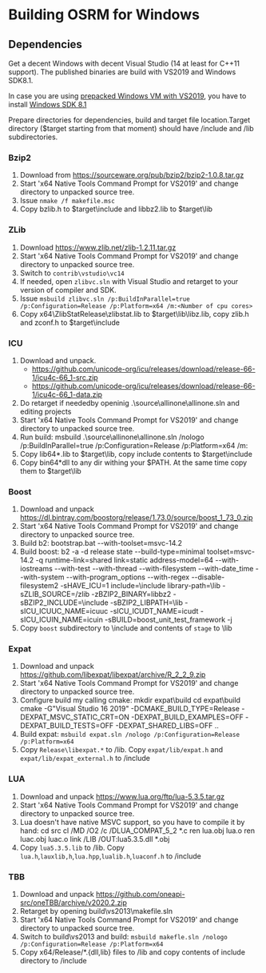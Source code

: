 # Building OSRM for Windows

## Dependencies

Get a decent Windows with decent Visual Studio (14 at least for C++11 support). The published binaries are build with
VS2019 and Windows SDK8.1.

In case you are using [prepacked Windows VM with VS2019](https://developer.microsoft.com/en-us/windows/downloads/virtual-machines/), you
have to install [Windows SDK 8.1](https://go.microsoft.com/fwlink/p/?LinkId=323507)

Prepare directories for dependencies, build and target file location.Target directory ($target starting from that moment) should have /include and /lib subdirectories.

### Bzip2

1. Download from https://sourceware.org/pub/bzip2/bzip2-1.0.8.tar.gz
2. Start 'x64 Native Tools Command Prompt for VS2019' and change directory to unpacked source tree.
3. Issue `nmake /f makefile.msc`
4. Copy bzlib.h to $target\include and libbz2.lib to $target\lib

### ZLib

1. Download https://www.zlib.net/zlib-1.2.11.tar.gz
2. Start 'x64 Native Tools Command Prompt for VS2019' and change directory to unpacked source tree.
3. Switch to `contrib\vstudio\vc14`
4. If needed, open `zlibvc.sln` with Visual Studio and retarget to your version of compiler and SDK.
5. Issue `msbuild zlibvc.sln /p:BuildInParallel=true /p:Configuration=Release /p:Platform=x64 /m:<Number of cpu cores>`
6. Copy x64\ZlibStatRelease\zlibstat.lib to $target\lib\libz.lib, copy zlib.h and zconf.h to $target\include

### ICU

1. Download and unpack.
    * https://github.com/unicode-org/icu/releases/download/release-66-1/icu4c-66_1-src.zip
    * https://github.com/unicode-org/icu/releases/download/release-66-1/icu4c-66_1-data.zip
2. Do retarget if neededby openinig .\source\allinone\allinone.sln and editing projects
3. Start 'x64 Native Tools Command Prompt for VS2019' and change directory to unpacked source tree.
4. Run build:
    msbuild .\source\allinone\allinone.sln /nologo /p:BuildInParallel=true /p:Configuration=Release /p:Platform=x64 /m:<Number of cpu cores>
5. Copy lib64\*.lib to $target\lib, copy include contents to $target\include
6. Copy bin64\*dll to any dir withing your $PATH. At the same time copy them to $target\lib

### Boost

1. Download and unpack https://dl.bintray.com/boostorg/release/1.73.0/source/boost_1_73_0.zip
2. Start 'x64 Native Tools Command Prompt for VS2019' and change directory to unpacked source tree.
3. Build b2:
    bootstrap.bat --with-toolset=msvc-14.2
4. Build boost:
       b2 -a -d release state --build-type=minimal toolset=msvc-14.2 -q runtime-link=shared link=static address-model=64 --with-iostreams --with-test --with-thread --with-filesystem --with-date_time --with-system --with-program_options --with-regex --disable-filesystem2 -sHAVE_ICU=1 include=<target>\include library-path=<target>\lib -sZLIB_SOURCE=<builddir>/zlib -zBZIP2_BINARY=libbz2 -sBZIP2_INCLUDE=<target>\include -sBZIP2_LIBPATH=<target>\lib -sICU_ICUUC_NAME=icuuc -sICU_ICUDT_NAME=icudt -sICU_ICUIN_NAME=icuin -sBUILD=boost_unit_test_framework -j<number of cpu cores>
5. Copy `boost` subdirectory to <target>\include and contents of `stage` to <target>\lib

### Expat

1. Download and unpack https://github.com/libexpat/libexpat/archive/R_2_2_9.zip
2. Start 'x64 Native Tools Command Prompt for VS2019' and change directory to unpacked source tree.
3. Configure build my calling cmake:
    mkdir expat\build
    cd expat\build
    cmake -G"Visual Studio 16 2019" -DCMAKE_BUILD_TYPE=Release -DEXPAT_MSVC_STATIC_CRT=ON -DEXPAT_BUILD_EXAMPLES=OFF -DEXPAT_BUILD_TESTS=OFF -DEXPAT_SHARED_LIBS=OFF ..
4. Build expat: `msbuild expat.sln /nologo /p:Configuration=Release /p:Platform=x64`
5. Copy `Release\libexpat.*` to <target>/lib. Copy `expat/lib/expat.h` and `expat/lib/expat_external.h` to <target>/include

### LUA

1. Download and unpack https://www.lua.org/ftp/lua-5.3.5.tar.gz
2. Start 'x64 Native Tools Command Prompt for VS2019' and change directory to unpacked source tree.
3. Lua doesn't have native MSVC support, so you have to compile it by hand:
    cd src
    cl /MD /O2 /c /DLUA_COMPAT_5_2 *.c
    ren lua.obj lua.o
    ren luac.obj luac.o
    link /LIB /OUT:lua5.3.5.dll *.obj
4. Copy `lua5.3.5.lib` to <target>/lib. Copy `lua.h`,`lauxlib,h`,`lua.hpp`,`lualib.h`,`luaconf.h` to <target>/include

### TBB

1. Download and unpack https://github.com/oneapi-src/oneTBB/archive/v2020.2.zip
2. Retarget by opening build\vs2013\makefile.sln
3. Start 'x64 Native Tools Command Prompt for VS2019' and change directory to unpacked source tree.
4. Switch to build\vs2013 and build: `msbuild makefle.sln /nologo /p:Configuration=Release /p:Platform=x64`
5. Copy x64/Release/*.{dll,lib} files to <target>/lib and copy contents of include directory to <target>/include
